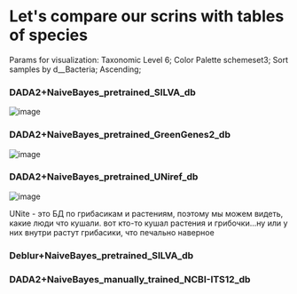 # Let's compare our scrins with tables of species
Params for visualization: Taxonomic Level 6; Color Palette schemeset3; Sort samples by d__Bacteria; Ascending;
### DADA2+NaiveBayes_pretrained_SILVA_db

![image](https://github.com/AIKozyreva/metagenomics/assets/74992091/481e5112-ee14-4ebf-b0d9-3e904bc36633)

### DADA2+NaiveBayes_pretrained_GreenGenes2_db
![image](https://github.com/AIKozyreva/metagenomics/assets/74992091/3a4ac555-88d0-4737-90b7-6781a8f0f66d)

### DADA2+NaiveBayes_pretrained_UNiref_db
![image](https://github.com/AIKozyreva/metagenomics/assets/74992091/46dc516c-8788-4832-a04f-e049f70d09a9)

UNite - это БД по грибасикам и растениям, поэтому мы можем видеть, какие люди что кушали. вот кто-то кушал растения и грибочки...ну или у них внутри растут грибасики, что печально наверное

### Deblur+NaiveBayes_pretrained_SILVA_db


### DADA2+NaiveBayes_manually_trained_NCBI-ITS12_db
